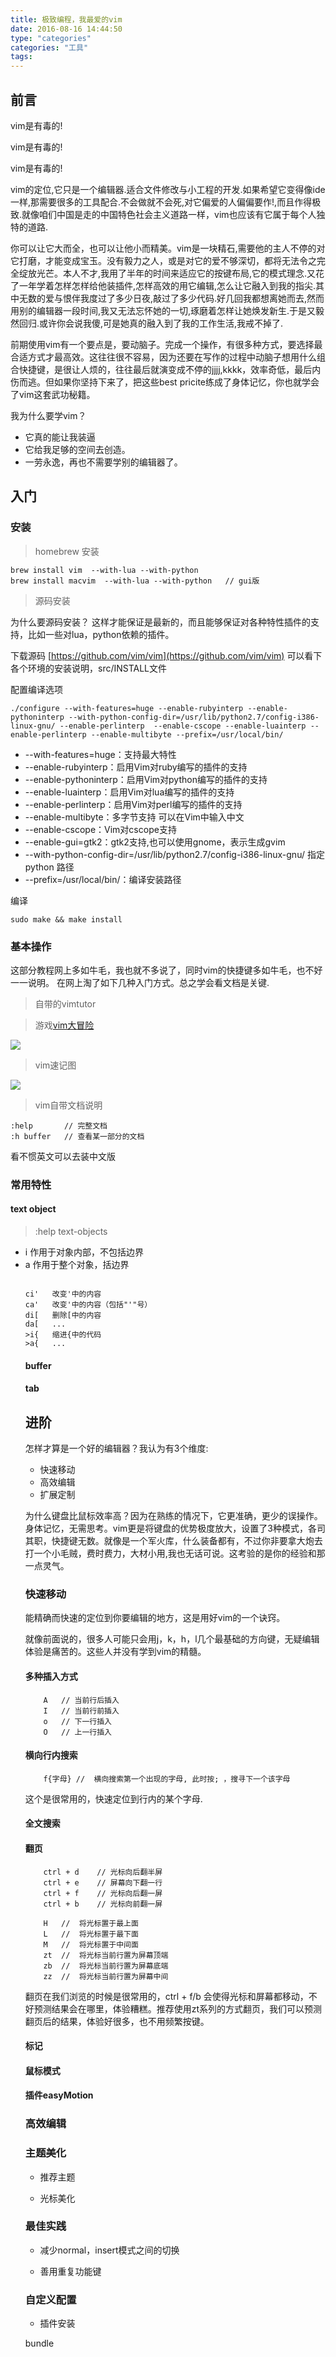 ```yaml
---
title: 极致编程，我最爱的vim
date: 2016-08-16 14:44:50
type: "categories"
categories: "工具"
tags:
---
```


## 前言

vim是有毒的!

vim是有毒的!

vim是有毒的!

vim的定位,它只是一个编辑器.适合文件修改与小工程的开发.如果希望它变得像ide一样,那需要很多的工具配合.不会做就不会死,对它偏爱的人偏偏要作!,而且作得极致.就像咱们中国是走的中国特色社会主义道路一样，vim也应该有它属于每个人独特的道路.

你可以让它大而全，也可以让他小而精美。vim是一块精石,需要他的主人不停的对它打磨，才能变成宝玉。没有毅力之人，或是对它的爱不够深切，都将无法令之完全绽放光芒。本人不才,我用了半年的时间来适应它的按键布局,它的模式理念.又花了一年学着怎样怎样给他装插件,怎样高效的用它编辑,怎么让它融入到我的指尖.其中无数的爱与恨伴我度过了多少日夜,敲过了多少代码.好几回我都想离她而去,然而用别的编辑器一段时间,我又无法忘怀她的一切,琢磨着怎样让她焕发新生.于是又毅然回归.或许你会说我傻,可是她真的融入到了我的工作生活,我戒不掉了.

前期使用vim有一个要点是，要动脑子。完成一个操作，有很多种方式，要选择最合适方式才最高效。这往往很不容易，因为还要在写作的过程中动脑子想用什么组合快捷键，是很让人烦的，往往最后就演变成不停的jjjj,kkkk，效率奇低，最后内伤而逃。但如果你坚持下来了，把这些best pricite练成了身体记忆，你也就学会了vim这套武功秘籍。

我为什么要学vim？

* 它真的能让我装逼
* 它给我足够的空间去创造。
* 一劳永逸，再也不需要学别的编辑器了。

## 入门

### 安装

>homebrew 安装

```shell
brew install vim  --with-lua --with-python
brew install macvim  --with-lua --with-python   // gui版
```

>源码安装

为什么要源码安装？
这样才能保证是最新的，而且能够保证对各种特性插件的支持，比如一些对lua，python依赖的插件。

下载源码
[https://github.com/vim/vim](https://github.com/vim/vim)
可以看下各个环境的安装说明，src/INSTALL文件

配置编译选项

```
./configure --with-features=huge --enable-rubyinterp --enable-pythoninterp --with-python-config-dir=/usr/lib/python2.7/config-i386-linux-gnu/ --enable-perlinterp  --enable-cscope --enable-luainterp --enable-perlinterp --enable-multibyte --prefix=/usr/local/bin/
```

* --with-features=huge：支持最大特性
* --enable-rubyinterp：启用Vim对ruby编写的插件的支持
* --enable-pythoninterp：启用Vim对python编写的插件的支持
* --enable-luainterp：启用Vim对lua编写的插件的支持
* --enable-perlinterp：启用Vim对perl编写的插件的支持
* --enable-multibyte：多字节支持 可以在Vim中输入中文
* --enable-cscope：Vim对cscope支持
* --enable-gui=gtk2：gtk2支持,也可以使用gnome，表示生成gvim
* --with-python-config-dir=/usr/lib/python2.7/config-i386-linux-gnu/ 指定 python 路径
* --prefix=/usr/local/bin/：编译安装路径


编译

```
sudo make && make install
```

### 基本操作

这部分教程网上多如牛毛，我也就不多说了，同时vim的快捷键多如牛毛，也不好一一说明。
在网上淘了如下几种入门方式。总之学会看文档是关键.

> 自带的vimtutor

> 游戏[vim大冒险](http://vim-adventures.com/)

![](http://feihu.me/img/posts/vim-adventures.jpg)

> vim速记图

![](http://o99eh3ii0.bkt.clouddn.com/vim-cmd.png)

> vim自带文档说明

```
:help       // 完整文档
:h buffer   // 查看某一部分的文档
```

看不惯英文可以去装中文版

### 常用特性

#### text object

>:help text-objects

* <action>i<object> 作用于对象内部，不包括边界
* <action>a<object> 作用于整个对象，括边界

```

ci'   改变'中的内容
ca'   改变'中的内容（包括"'"号）
di[   删除[中的内容
da[   ...
>i{   缩进{中的代码
>a{   ...

```

#### buffer

#### tab

## 进阶

怎样才算是一个好的编辑器？我认为有3个维度:

* 快速移动
* 高效编辑
* 扩展定制

为什么键盘比鼠标效率高？因为在熟练的情况下，它更准确，更少的误操作。身体记忆，无需思考。vim更是将键盘的优势极度放大，设置了3种模式，各司其职，快捷键无数。就像是一个军火库，什么装备都有，不过你非要拿大炮去打一个小毛贼，费时费力，大材小用,我也无话可说。这考验的是你的经验和那一点灵气。

### 快速移动

能精确而快速的定位到你要编辑的地方，这是用好vim的一个诀窍。

就像前面说的，很多人可能只会用j，k，h，l几个最基础的方向键，无疑编辑体验是痛苦的。这些人并没有学到vim的精髓。

#### 多种插入方式

```
    A   // 当前行后插入
    I   // 当前行前插入
    o   // 下一行插入
    O   // 上一行插入
```

#### 横向行内搜索

```
    f{字母} //  横向搜索第一个出现的字母, 此时按; ，搜寻下一个该字母
```

这个是很常用的，快速定位到行内的某个字母.

#### 全文搜索

#### 翻页

```
    ctrl + d    // 光标向后翻半屏
    ctrl + e    // 屏幕向下翻一行
    ctrl + f    // 光标向后翻一屏
    ctrl + b    // 光标向前翻一屏

    H   //  将光标置于最上面
    L   //  将光标置于最下面
    M   //  将光标置于中间面
    zt  //  将光标当前行置为屏幕顶端
    zb  //  将光标当前行置为屏幕底端
    zz  //  将光标当前行置为屏幕中间
```

翻页在我们浏览的时候是很常用的，ctrl + f/b 会使得光标和屏幕都移动，不好预测结果会在哪里，体验糟糕。推荐使用zt系列的方式翻页，我们可以预测翻页后的结果，体验好很多，也不用频繁按键。

#### 标记

#### 鼠标模式

#### 插件easyMotion

### 高效编辑


### 主题美化

* 推荐主题

* 光标美化


### 最佳实践

* 减少normal，insert模式之间的切换

* 善用重复功能键

### 自定义配置

* 插件安装

bundle
